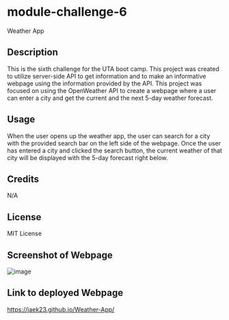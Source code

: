 # module-challenge-6
Weather App

## Description 
This is the sixth challenge for the UTA boot camp. This project was created to utilize server-side API to get information and to make an informative webpage using the information provided by the API. This project was focused on using the OpenWeather API to create a webpage where a user can enter a city and get the current and the next 5-day weather forecast. 

## Usage 
When the user opens up the weather app, the user can search for a city with the provided search bar on the left side of the webpage. Once the user has entered a city and clicked the search button, the current weather of that city will be displayed with the 5-day forecast right below. 

## Credits 
N/A

## License
MIT License 

## Screenshot of Webpage 
![image](https://github.com/Jaek23/Weather-App/assets/141678374/66dfec1c-bcab-48ee-b898-c06a09e05925)

## Link to deployed Webpage 
https://jaek23.github.io/Weather-App/ 
